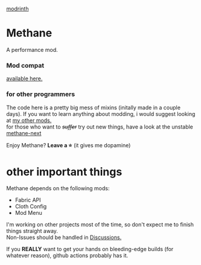 [modrinth](https://modrinth.com/mod/methane)

# Methane
A performance mod.

### Mod compat
[available here.](https://github.com/AnOpenSauceDev/Methane-mod/blob/master/Compatability.md)

### for other programmers
The code here is a pretty big mess of mixins (initally made in a couple days). If you want to learn anything about modding, i would suggest looking at [my other mods.](https://github.com/stars/AnOpenSauceDev/lists/my-mods) <br>
for those who want to _~~suffer~~_ try out new things, have a look at the unstable [methane-next](https://github.com/AnOpenSauceDev/Methane-mod/tree/methane-next)

Enjoy Methane? **Leave a ⭐** (it gives me dopamine)

# other important things
Methane depends on the following mods: 
- Fabric API 
- Cloth Config
- Mod Menu

I'm working on other projects most of the time, so don't expect me to finish things straight away. <br>
Non-Issues should be handled in [Discussions.](https://github.com/AnOpenSauceDev/Methane-mod/discussions) <br>

If you **REALLY** want to get your hands on bleeding-edge builds (for whatever reason), github actions probably has it.
